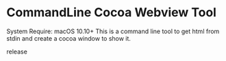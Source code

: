 # CommandLine Cocoa Webview Tool

System Require: macOS 10.10+
This is a command line tool to get html from stdin and create a cocoa window to show it.

release 
